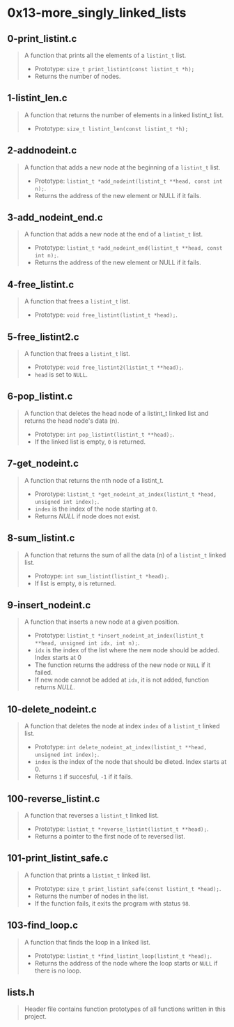 # 0x13-more_singly_linked_lists


## 0-print_listint.c 
> A function that prints all the elements of a ``` listint_t ``` list.
> - Prototype: ``` size_t print_listint(const listint_t *h); ```
> - Returns the number of nodes.

## 1-listint_len.c
> A function that returns the number of elements in a linked listint_t list.
> - Prototype: ``` size_t listint_len(const listint_t *h); ```

## 2-addnodeint.c
> A function that adds a new node at the beginning of a ``` listint_t ``` list.
> - Prototype: ``` listint_t *add_nodeint(listint_t **head, const int n); ```.
> - Returns the address of the new element or NULL if it fails.

## 3-add_nodeint_end.c
>  A function that adds a new node at the end of a ``` lintint_t ``` list.
> - Prototype: ``` listint_t *add_nodeint_end(listint_t **head, const int n); ```.
> - Returns the address of the new element or NULL if it fails.

## 4-free_listint.c
> A function that frees a ``` listint_t ``` list.
> - Prototype: ``` void free_listint(listint_t *head); ```.

## 5-free_listint2.c
> A function that frees a ``` listint_t ``` list.
> - Prototype: ``` void free_listint2(listint_t **head); ```.
> - ``` head ``` is set to ``` NULL ```.

## 6-pop_listint.c
>A function that deletes the head node of a listint_t linked list and returns the head node's
data (n).
> - Prototype: ``` int pop_listint(listint_t **head); ```.
> - If the linked list is empty, ``` 0 ``` is returned.

## 7-get_nodeint.c
> A function that returns the nth node of a listint_t.
> - Prorotype: ``` listint_t *get_nodeint_at_index(listint_t *head, unsigned int index); ```.
> - ``` index ``` is the index of the node starting at ``` 0 ```.
> - Returns *NULL* if node does not exist.

## 8-sum_listint.c
> A function that returns the sum of all the data (n) of a ``` listint_t ``` linked list.
> - Protoype: ``` int sum_listint(listint_t *head); ```.
> - If list is empty, ``` 0 ``` is returned.

## 9-insert_nodeint.c
> A function that inserts a new node at a given position.
> - Prototype: ``` listint_t *insert_nodeint_at_index(listint_t **head, unsigned int idx, int n); ```.
> - ``` idx ``` is the index of the list where the new node should be added. Index starts at 0
> - The function returns the address of the new node or ``` NULL ``` if it failed.
> - If new node cannot be added at ``` idx ```, it is not added, function returns *NULL*.

## 10-delete_nodeint.c
> A function that deletes the node at index ``` index ``` of a ``` listint_t ``` linked list.
> - Prototype: ``` int delete_nodeint_at_index(listint_t **head, unsigned int index); ```.
> - ``` index ``` is the index of the node that should be dleted. Index starts at 0.
> - Returns ``` 1 ``` if succesful, ``` -1 ``` if it fails.

## 100-reverse_listint.c
> A function that reverses a ``` listint_t ``` linked list.
> - Prototype: ``` listint_t *reverse_listint(listint_t **head); ```.
> - Returns a pointer to the first node of te reversed list.

## 101-print_listint_safe.c
> A function that prints a ``` listint_t ``` linked list.
> - Prototype: ``` size_t print_listint_safe(const listint_t *head); ```.
> - Returns the number of nodes in the list.
> - If the function fails, it exits the program with status ``` 98 ```.

## 103-find_loop.c
> A function that finds the loop in a linked list.
> - Prototype: ``` listint_t *find_listint_loop(listint_t *head); ```.
> - Returns the address of the node where the loop starts or ``` NULL ``` if there is no loop.

## lists.h
> Header file contains function prototypes of all functions written in this project.

